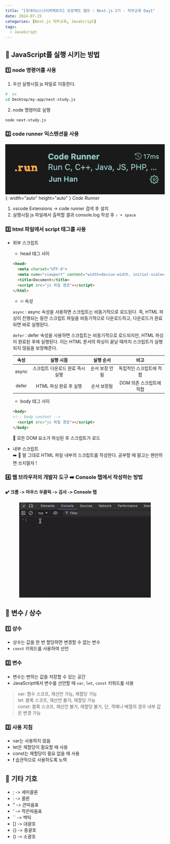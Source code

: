 ```yaml
---
title: "[유데미x스나이퍼팩토리] 프로젝트 캠프 : Next.js 2기 - 직무교육 Day1"
date: 2024-07-15
categories: [Next.js 직무교육, JavaScript]
tags: 
  - JavaScript
---
```

## 🚀 JavaScript를 실행 시키는 방법
### 1️⃣ **node** 명령어를 사용
1. 우선 실행시킬 js 파일로 이동한다.
``` zsh
#  ex
cd Desktop/my-app/next-study.js
```
2. node 명령어로 실행
```zsh
node next-study.js
```

### 2️⃣ **code runner** 익스텐션을 사용
![Code Runner](/assets/img/posts/training/js-code-runner.png){: width="auto" height="auto" } _Code Runner_
1. vscode Extensions -> code runner 검색 후 설치
2. 실행시킬 js 파일에서 출력할 결과 console.log 작성 후 `⇧ + space`
   
### 3️⃣ html 파일에서 **script 태그**를 사용
  - 외부 스크립트
    - head 태그 사이
  
    ``` html
    <head>
      <meta charset="UTF-8">
      <meta name="viewport" content="width=device-width, initial-scale=1.0">
      <title>Document</title>
      <script src="js 파일 경로"></script>
    </html>
    ```

    - 🔥 속성

    `async` : async 속성을 사용하면 스크립트는 비동기적으로 로드된다. 즉, HTML 파싱이 진행되는 동안 스크립트 파일을 비동기적으로 다운로드하고, 다운로드가 완료되면 바로 실행된다.

    `defer` : defer 속성을 사용하면 스크립트는 비동기적으로 로드되지만, HTML 파싱이 완료된 후에 실행된다. 이는 HTML 문서의 파싱이 끝날 때까지 스크립트가 실행되지 않음을 보장해준다.

    | 속성 | 실행 시점 | 실행 순서 | 비고 |
    | :-----------: | :------------: | :------------: | :------------: |
    | <span>async</span>   |   스크립트 다운로드 완료 즉시 실행   |    순서 보장 안됨 | 독립적인 스크립트에 적합 |
    | <span>defer</span>    |    HTML 파싱 완료 후 실행    |      순서 보장됨 | DOM 의존 스크립트에 적합 |

    - body 태그 사이
  
    ``` html
    <body>
    <!-- body content -->
      <script src="js 파일 경로"></script>
    </body>
    ```

    🐥 모든 DOM 요소가 파싱된 후 스크립트가 로드

  - 내부 스크립트 <br>
  ➡️ 🐥 말 그대로 HTML 파일 내부의 스크립트를 작성한다. 공부할 때 말고는 왠만하면 쓰지말자 !

### 4️⃣ **웹 브라우저의 개발자 도구** ➡️ Console 탭에서 작성하는 방법
#### ✔️ 크롬 -> 마우스 우클릭 -> 검사 -> Console 탭
<div style="text-align: center;">
  <img src="/assets/img/posts/training/js-webconsole.gif" alt="개발자 도구 Console 탭" style="height: 300px;">
</div>

## 🚀 변수 / 상수

### 1️⃣ 상수
  - 상수는 값을 한 번 할당하면 변경할 수 없는 변수
  - `const` 키워드를 사용하여 선언

### 2️⃣ 변수
- 변수는 변하는 값을 저장할 수 있는 공간
- JavaScript에서 변수를 선언할 때 `var`, `let`, `const` 키워드를 사용 
> var: 함수 스코프, 재선언 가능, 재할당 가능 <br>
> let: 블록 스코프, 재선언 불가, 재할당 가능 <br>
> const: 블록 스코프, 재선언 불가, 재할당 불가, 단, 객체나 배열의 경우 내부 값은 변경 가능


### 3️⃣ 사용 지침
- var는 사용하지 않음
- let은 재할당이 필요할 때 사용
- const는 재할당이 필요 없을 때 사용
- ❗️ 습관적으로 사용하도록 노력 

## 🚀 기타 기호
  - ; -> 세미콜론
  - : -> 콜론
  - " -> 큰따옴표
  - ' -> 작은따옴표
  - `` -> 백틱
  - [] -> 대괄호
  - {} -> 중괄호
  - () -> 소괄호
